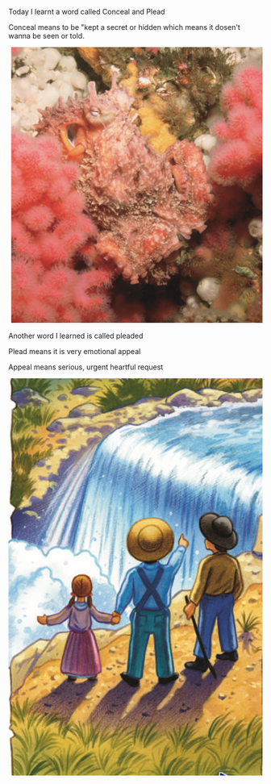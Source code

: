 Today I learnt a word called Conceal and Plead



Conceal means to be "kept a secret or hidden which means it dosen't wanna be seen or told. 

![image-20200514184316883](/images/image-20200514184316883.png)



Another word I learned is called pleaded

Plead means it is very emotional appeal 

Appeal means serious, urgent heartful request

![image-20200514184511743](/images/image-20200514184511743.png)
